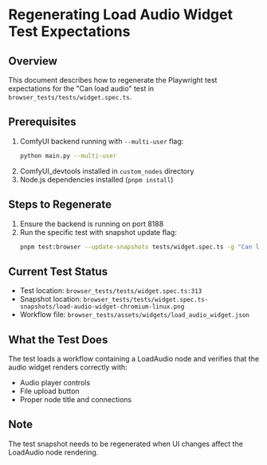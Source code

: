# Regenerating Load Audio Widget Test Expectations

## Overview
This document describes how to regenerate the Playwright test expectations for the "Can load audio" test in `browser_tests/tests/widget.spec.ts`.

## Prerequisites
1. ComfyUI backend running with `--multi-user` flag:
   ```bash
   python main.py --multi-user
   ```
2. ComfyUI_devtools installed in `custom_nodes` directory
3. Node.js dependencies installed (`pnpm install`)

## Steps to Regenerate

1. Ensure the backend is running on port 8188
2. Run the specific test with snapshot update flag:
   ```bash
   pnpm test:browser --update-snapshots tests/widget.spec.ts -g "Can load audio"
   ```

## Current Test Status
- Test location: `browser_tests/tests/widget.spec.ts:313`
- Snapshot location: `browser_tests/tests/widget.spec.ts-snapshots/load-audio-widget-chromium-linux.png`
- Workflow file: `browser_tests/assets/widgets/load_audio_widget.json`

## What the Test Does
The test loads a workflow containing a LoadAudio node and verifies that the audio widget renders correctly with:
- Audio player controls
- File upload button
- Proper node title and connections

## Note
The test snapshot needs to be regenerated when UI changes affect the LoadAudio node rendering.